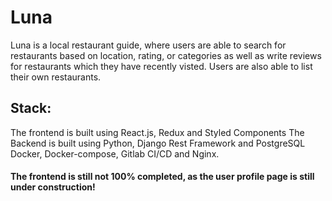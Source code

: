 # Luna
Luna is a local restaurant guide, where users are able to search for restaurants based on location, rating, or categories as well as write reviews for restaurants which they have recently visted.
Users are also able to list their own restaurants.

## Stack:
The frontend is built using React.js, Redux and Styled Components
The Backend is built using Python, Django Rest Framework and PostgreSQL
Docker, Docker-compose, Gitlab CI/CD and Nginx.

#### The frontend is still not 100% completed, as the user profile page is still under construction!
